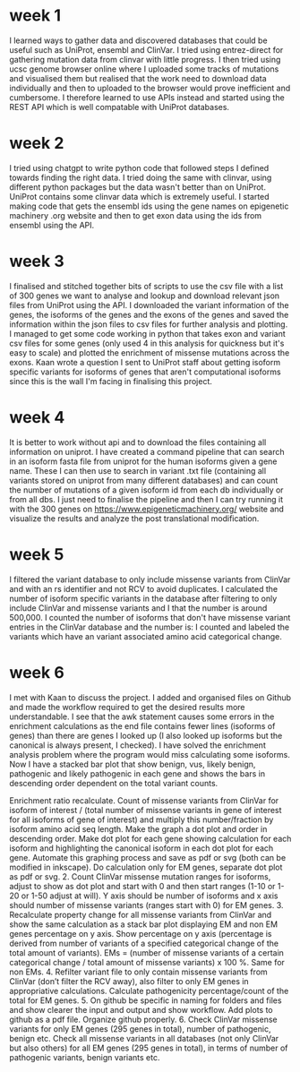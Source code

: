# week 1
I learned ways to gather data and discovered databases that could be useful such as UniProt, ensembl and ClinVar. I tried using entrez-direct for gathering mutation data from clinvar with little progress.
I then tried using ucsc genome browser online where I uploaded some tracks of mutations and visualised them but realised that the work need to download data individually
and then to uploaded to the browser would prove inefficient and cumbersome. I therefore learned to use APIs instead and started using the REST API which is well compatable
with UniProt databases.
# week 2
I tried using chatgpt to write python code that followed steps I defined towards finding the right data. I tried doing the same with clinvar, using different python packages
but the data wasn't better than on UniProt. UniProt contains some clinvar data which is extremely useful.
I started making code that gets the ensembl ids using the gene names on epigenetic machinery .org website and then to get exon data using the ids from ensembl using the API.
# week 3
I finalised and stitched together bits of scripts to use the csv file with a list of 300 genes we want to analyse and lookup and download relevant json files from UniProt using the API.
I downloaded the variant information of the genes, the isoforms of the genes and the exons of the genes and saved the information within the json files to csv files for further analysis and plotting.
I managed to get some code working in python that takes exon and variant csv files for some genes (only used 4 in this analysis for quickness but it's easy to scale) and plotted the enrichment of missense
mutations across the exons.
Kaan wrote a question I sent to UniProt staff about getting isoform specific variants for isoforms of genes that aren't computational isoforms since this is the wall I'm facing in finalising this project.
# week 4
It is better to work without api and to download the files containing all information on uniprot.
I have created a command pipeline that can search in an isoform fasta file from uniprot for the human isoforms given a gene name.
These I can then use to search in variant .txt file (containing all variants stored on uniprot from many different databases) and can count the number of mutations of a given isoform id from each db individually or from all dbs.
I just need to finalise the pipeline and then I can try running it with the 300 genes on https://www.epigeneticmachinery.org/ website and visualize the results and analyze the post translational modification.
# week 5
I filtered the variant database to only include missense variants from ClinVar and with an rs identifier and not RCV to avoid duplicates.
I calculated the number of isoform specific variants in the database after filtering to only include ClinVar and missense variants and I that the number is around 500,000.
I counted the number of isoforms that don't have missense variant entries in the ClinVar database and the number is:
I counted and labeled the variants which have an variant associated amino acid categorical change.

# week 6
I met with Kaan to discuss the project. I added and organised files on Github and made the workflow required to get the desired results more understandable.
I see that the awk statement causes some errors in the enrichment calculations as the end file contains fewer lines (isoforms of genes) than there are genes I looked up (I also looked up isoforms but the canonical is always present, I checked).
I have solved the enrichment analysis problem where the program would miss calculating some isoforms. Now I have a stacked bar plot that show benign, vus, likely benign, pathogenic and likely pathogenic in each gene and shows the bars in descending order dependent on the total variant counts.

Enrichment ratio recalculate. Count of missense variants from ClinVar for isoform of interest / (total number of missense variants in gene of interest for all isoforms of gene of interest) and multiply this number/fraction by isoform amino acid seq length. Make the graph a dot plot and order in descending order. Make dot plot for each gene showing calculation for each isoform and highlighting the canonical isoform in each dot plot for each gene. Automate this graphing process and save as pdf or svg (both can be modified in inkscape). Do calculation only for EM genes, separate dot plot as pdf or svg.
2. Count ClinVar missense mutation ranges for isoforms, adjust to show as dot plot and start with 0 and then start ranges (1-10 or 1-20 or 1-50 adjust at will). Y axis should be number of isoforms and x axis should number of missense variants (ranges start with 0) for EM genes.
3. Recalculate property change for all missense variants from ClinVar and show the same calculation as a stack bar plot displaying EM and non EM genes percentage on y axis. Show percentage on y axis (percentage is derived from number of variants of a specified categorical change of the total amount of variants).
EMs = (number of missense variants of a certain categorical change / total amount of missense variants) x 100 %.
Same for non EMs.
4. Refilter variant file to only contain missense variants from ClinVar (don’t filter the RCV away), also filter to only EM genes in appropriative calculations.
Calculate pathogenicity percentage/count of the total for EM genes.
5. On github be specific in naming for folders and files and show clearer the input and output and show workflow. Add plots to github as a pdf file. Organize github properly.
6. Check ClinVar missense variants for only EM genes (295 genes in total), number of pathogenic, benign etc. Check all missense variants in all databases (not only ClinVar but also others) for all EM genes (295 genes in total), in terms of number of pathogenic variants, benign variants etc.
